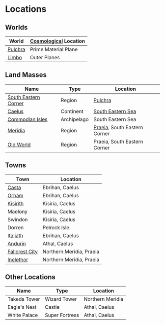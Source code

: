 # Locations

## Worlds

| World | [Cosmological](Planes/cosmology.md) Location |
| - | - |
| [Pulchra](Planes/pulchra.md) | Prime Material Plane |
| [Limbo](Planes/limbo.md) | Outer Planes |

## Land Masses

| Name | Type | Location |
| - | - | - |
| [South Eastern Corner](Planes/pulchra.md#south-eastern-corner) | Region | [Pulchra](Planes/pulchra.md) |
| [Caelus](Land/caelus.md) | Continent | [South Eastern Sea](Planes/pulchra.md#south-eastern-corner) |
| [Commodian Isles](Land/commodian_isles.md) | Archipelago | South Eastern Sea |
| [Meridia](Land/meridia.md) | Region | [Praeia](Planes/pulchra.md#praeia), South Eastern Corner |
| [Old World](Land/old_world.md) | Region | Praeia, South Eastern Corner |

## Towns

| Town | Location |
| - | - |
| [Casta](Towns/casta.md) | Ebrihan, Caelus |
| [Orham](Towns/orham.md) | Ebrihan, Caelus |
| [Kisirith](Towns/kisirith.md) | Kisiria, Caelus |
| Maelony | Kisiria, Caelus |
| Swindon | Kisiria, Caelus |
| Dorren | Pelrock Isle |
| [Italiath](Towns/italiath.md) | Ebrihan, Caelus |
| [Andurin](Towns/andurin.md) | Athal, Caelus |
| [Fallcrest City](Towns/fallcrest_city.md) | Northern Meridia, Praeia |
| [Inelethor](Towns/inelethor.md) | Northern Meridia, Praeia |

## Other Locations

| Name | Type | Location |
| - | - | - |
| Takeda Tower | Wizard Tower | Northern Meridia |
| Eagle's Nest | Castle | Athal, Caelus |
| White Palace | Super Fortress | Athal, Caelus |
